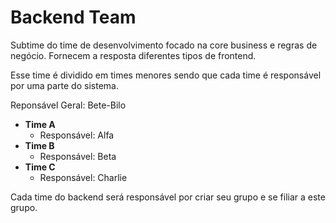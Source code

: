 # Backend Team

Subtime do time de desenvolvimento focado na core business e regras de negócio. Fornecem a resposta diferentes tipos de frontend.

Esse time é dividido em times menores sendo que cada time é responsável por uma parte do sistema. 

Reponsável Geral: Bete-Bilo

- **Time A**
  - Responsável: Alfa
- **Time B**
  - Responsável: Beta
- **Time C**
  - Responsável: Charlie

Cada time do backend será responsável por criar seu grupo e se filiar a este grupo.
